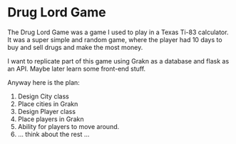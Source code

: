 # Drug Lord Game

The Drug Lord Game was a game I used to play in a Texas Ti-83 calculator. It was a super simple and random game, where the player had 10 days to buy and sell drugs and make the most money.

I want to replicate part of this game using Grakn as a database and flask as an API. Maybe later learn some front-end stuff.

Anyway here is the plan:

1. Design City class
2. Place cities in Grakn
3. Design Player class
4. Place players in Grakn
5. Ability for players to move around.
6. ... think about the rest ...
